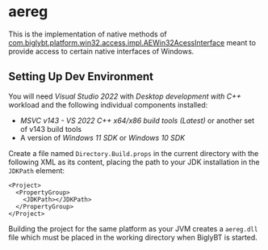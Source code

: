 # aereg

This is the implementation of native methods of [com.biglybt.platform.win32.access.impl.AEWin32AcessInterface](../../src/com/biglybt/platform/win32/access/impl/AEWin32AccessInterface.java) meant to provide access to certain native interfaces of Windows.

## Setting Up Dev Environment

You will need *Visual Studio 2022* with *Desktop development with C++* workload and the following individual components installed:
* *MSVC v143 - VS 2022 C++ x64/x86 build tools (Latest)* or another set of v143 build tools
* A version of *Windows 11 SDK* or *Windows 10 SDK*

Create a file named `Directory.Build.props` in the current directory with the following XML as its content, placing the path to your JDK installation in the `JDKPath` element:
```
<Project>
  <PropertyGroup>
    <JDKPath></JDKPath>
  </PropertyGroup>
</Project>
```

Building the project for the same platform as your JVM creates a `aereg.dll` file which must be placed in the working directory when BiglyBT is started.
